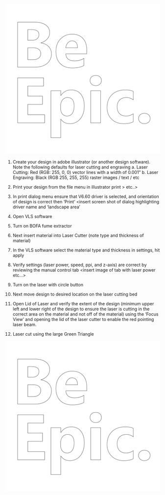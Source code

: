 ![this is an image](Be_Epic_white_05.png)

1.	Create your design in adobe illustrator (or another design software).  Note the following defaults for laser cutting and engraving
a.	Laser Cutting: Red (RGB: 255, 0, 0) vector lines with a width of 0.001” 
b.	Laser Engraving: Black (RGB 255, 255, 255) raster images / text / etc 
<Insert image of default file here in adobe illustrator>

2.	Print your design from the file menu in illustrator
<insert screen shot of print from file menu or just file > print > etc..>

3.	In print dialog menu ensure that V6.60 driver is selected, and orientation of design is correct then ‘Print’
<insert screen shot of dialog highlighting driver name and ‘landscape area’

4.	Open VLS software
<insert image of icon>

5.	Turn on BOFA fume extractor
6.	Next insert material into Laser Cutter (note type and thickness of material)

7.	In the VLS software select the material type and thickness in settings, hit apply
<insert screen shot of settings and setting dialog>

8.	Verify settings (laser power, speed, ppi, and z-axis) are correct by reviewing the manual control tab
<insert image of tab with laser power etc…>

9.	Turn on the laser with circle button

10.	Next move design to desired location on the laser cutting bed
<insert screen shot of VLS software>

11.	Open Lid of Laser and verify the extent of the design (minimum upper left and lower right of the design to ensure the laser is cutting in the correct area on the material and not off of the material) using the ‘Focus View’ and opening the lid of the laser cutter to enable the red pointing laser beam.  

12.	Laser cut using the large Green Triangle
  
![this is an image](Be_Epic_white_05.png)

